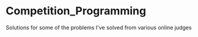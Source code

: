# Competition_Programming
Solutions for some of the problems I've solved from various online judges
